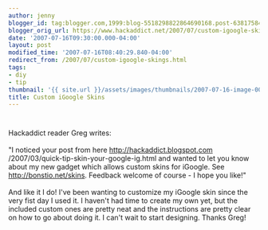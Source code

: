 ```yaml
---
author: jenny
blogger_id: tag:blogger.com,1999:blog-5518298822864690168.post-638175842570079805
blogger_orig_url: https://www.hackaddict.net/2007/07/custom-igoogle-skings.html
date: '2007-07-16T09:30:00.000-04:00'
layout: post
modified_time: '2007-07-16T08:40:29.840-04:00'
redirect_from: /2007/07/custom-igoogle-skings.html
tags:
- diy
- tip
thumbnail: '{{ site.url }}/assets/images/thumbnails/2007-07-16-image-0000.jpg'
title: Custom iGoogle Skins
---
```


<img alt="" border="0" id="BLOGGER_PHOTO_ID_5087771217453034370" src="{{ site.url }}/assets/images/2007-07-16-image-0000.jpg" style="margin: 0px auto 10px; display: block; text-align: center; "/><br/>Hackaddict reader Greg writes:<br/><br/>"I noticed your post from here <a href="http://hackaddict.blogspot.com/2007/03/quick-tip-skin-your-google-ig.html" onclick="return top.js.OpenExtLink(window,event,this)" target="_blank">http://hackaddict.blogspot.com<wbr/>/2007/03/quick-tip-skin-your<wbr/>-google-ig.html</a> and wanted to let you know about my new gadget which allows custom skins for iGoogle. See  <a href="http://bonstio.net/skins" onclick="return top.js.OpenExtLink(window,event,this)" target="_blank">http://bonstio.net/skins</a>. Feedback welcome of course - I hope you like!"<br/><br/>And like it I do!  I've been wanting to customize my iGoogle skin since the very fist day I used it.  I haven't had time to create my own yet, but the included custom ones are pretty neat and the instructions are pretty clear on how to go about doing it.  I can't wait to start designing.  Thanks Greg!